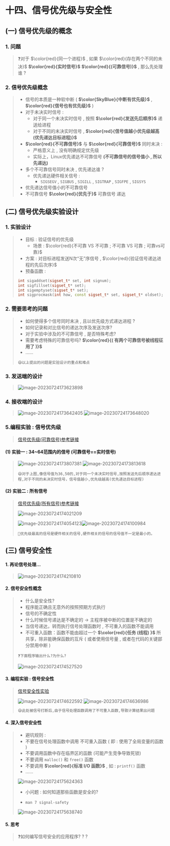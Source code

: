 # 十四、信号优先级与安全性

## (一) 信号优先级的概念

### 1. 问题

>❓对于 $\color{red}{同一个进程}$ , 如果 $\color{red}{存在两个不同的未决}$ **$\color{red}{实时信号}$** **$\color{red}{(可靠信号)}$** , 那么先处理谁 ?

### 2. 信号优先级概念

>- 信号的本质是一种软中断 ( **$\color{SkyBlue}{中断有优先级}$** , **$\color{red}{信号也有优先级}$** ) 
>- 对于未决实时信号 : 
>   - 对于同一个未决实时信号 , 按照 **$\color{red}{发送先后顺序}$** 递送给进程
>   - 对于不同的未决实时信号 , **$\color{red}{信号值越小优先级越高 (优先递达目标进程)}$** 
>- **$\color{red}{不可靠信号}$** 与 **$\color{red}{可靠信号}$** 同时未决 : 
>   - 严格意义上 , 没有明确规定优先级
>   - 实际上，Linux优先递达不可靠信号 **(不可靠信号的信号值小 , 所以先递达)**
>- 多个不可靠信号同时未决 , 优先递达谁 ?
>   - 优先递达硬件相关信号 : 
>     - `SIGSEGV` , `SIGBUS` , `SIGILL` , `SIGTRAP` , `SIGFPE` , `SIGSYS`
>- 优先递达信号值小的不可靠信号
>- 不可靠信号 **$\color{red}{优先于}$** 可靠信号 递达

## (二) 信号优先级实验设计

### 1. 实验设计

>- 目标 : 验证信号的优先级
>   - 场景 : $\color{red}{不可靠 VS 不可靠 ; 不可靠 VS 可靠 ; 可靠vs可靠}$
>- 方案 : 对目标进程发送N次“无”序信号 , $\color{red}{验证信号递达进程的先后次序}$
>- 预备函数 : 
>
>```c++
>int sigaddset(sigset_t* set, int signum);
>int sigfillset(sigset_t* set);
>int sigemptyset(sigset_t* set);
>int sigprocmask(int how, const sigset_t* set, sigset_t* oldset);
>```

### 2. 需要思考的问题

>- 如何使得多个信号同时未决 , 且以优先级方式递达进程 ?
>- 如何记录和对比信号的递达次序及发送次序?
>- 对于实验中涉及的不可靠信号 , 是否特殊考虑?
>- 需要考虑特殊的可靠信号吗?  **$\color{red}{( 有两个可靠信号被线程征用了 )}$**
>- ......
>
>```
>😅以上提出的问题是实验设计的重点和难点
>```

### 3. 发送端的设计

><img src="十四、信号优先级与安全性.assets/image-20230724173623898.png" alt="image-20230724173623898" />

### 4. 接收端的设计

><img src="十四、信号优先级与安全性.assets/image-20230724173642405.png" alt="image-20230724173642405" />
>
><img src="十四、信号优先级与安全性.assets/image-20230724173648020.png" alt="image-20230724173648020" />

### 5.编程实验 : 信号优先级

>[信号优先级(可靠信号)参考链接](https://github.com/WONGZEONJYU/Linux_System_Program/tree/main/10.Signal/14/priority/reliable_signal)

#### (1) 实验一 : 34~64范围内的信号 (可靠信号==实时信号)

><img src="十四、信号优先级与安全性.assets/image-20230724173807381.png" alt="image-20230724173807381" />
>
><img src="十四、信号优先级与安全性.assets/image-20230724173813618.png" alt="image-20230724173813618" />
>
>```
>😅对于上图,像信号值为36,50的,对于同一个未决实时信号,按照发送先后顺序递达进程,对于不同的未决实时信号，信号值越小,优先级越高(优先递达目标进程)
>```

#### (2) 实验二 : 所有信号

>[信号优先级(所有信号)参考链接](https://github.com/WONGZEONJYU/Linux_System_Program/tree/main/10.Signal/14/priority/all_signal)
>
><img src="十四、信号优先级与安全性.assets/image-20230724174021209.png" alt="image-20230724174021209" />
>
><img src="十四、信号优先级与安全性.assets/image-20230724174054123.png" alt="image-20230724174054123" /><img src="十四、信号优先级与安全性.assets/image-20230724174100984.png" alt="image-20230724174100984" />
>
>```
>📖优先级最高的信号是硬件相关的信号,硬件相关的信号的信号值不一定是最小的。
>```

## (三) 信号安全性

#### 1. 再论信号处理...

><img src="十四、信号优先级与安全性.assets/image-20230724174210810.png" alt="image-20230724174210810" />

#### 2. 信号安全性概念

>- 什么是安全性?
>  - 程序能正确且无意外的按照预期方式执行
>- 信号的不确定性
>  - 什么时候信号递达是不确定的 -> 主程序被中断的位置是不确定的
>- 当信号递达，转而执行信号处理函数时 , 不可重入的函数不能调用
>  - 不可重入函数：函数不能由超过一个 **$\color{red}{任务 (线程) }$** 所共享，除非能确保函数的互斥 ( 或者使用信号量 , 或者在代码的关键部分禁用中断 )
>
>```
>❓下面程序输出什么?为什么?
>```
>
><img src="十四、信号优先级与安全性.assets/image-20230724174527520.png" alt="image-20230724174527520" />

#### 3. 编程实验 : 信号安全性

>[信号安全性实验](https://github.com/WONGZEONJYU/Linux_System_Program/blob/main/10.Signal/14/security/sigex.cpp)
>
><img src="十四、信号优先级与安全性.assets/image-20230724174622592.png" alt="image-20230724174622592" />
>
><img src="十四、信号优先级与安全性.assets/image-20230724174636986.png" alt="image-20230724174636986" />
>
>```tex
>😅此处被信号打断后,由于信号处理函数调用了不可重入函数,导致计算结果出问题
>```

#### 4. 深入信号安全性

>- 避坑规则 : 
>  - 不要在信号处理函数中调用 不可重入函数 ( 即 : 使用了全局变量的函数 )
>  - 不要调用函数中存在临界区的函数 (可能产生竞争导致死锁)
>  - 不要调用 `malloc()` 和 `free()` 函数
>  - 不要调用 **$\color{red}{标准 I/O 函数}$** , 如 : `printf()` 函数
>  - ......
>
>
>
><img src="十四、信号优先级与安全性.assets/image-20230724175624363.png" alt="image-20230724175624363" />
>
>
>
>- 小问题 : 如何知道那些函数是安全的?
>
>  - `man 7 signal-safety`
>
><img src="十四、信号优先级与安全性.assets/image-20230724175638740.png" alt="image-20230724175638740" />

#### 5. 思考

>❓如何编写信号安全的应用程序? ? ?

